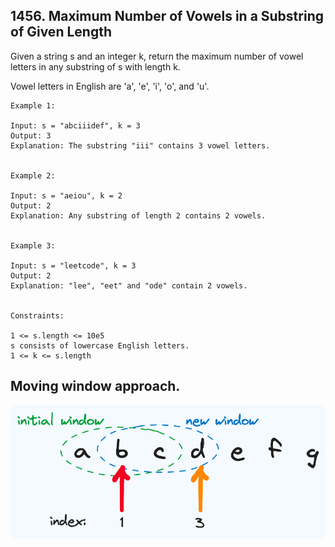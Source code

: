 ## 1456. Maximum Number of Vowels in a Substring of Given Length
Given a string s and an integer k, return the maximum number of vowel letters in any substring of s with length k.

Vowel letters in English are 'a', 'e', 'i', 'o', and 'u'.

 
```
Example 1:

Input: s = "abciiidef", k = 3
Output: 3
Explanation: The substring "iii" contains 3 vowel letters.


Example 2:

Input: s = "aeiou", k = 2
Output: 2
Explanation: Any substring of length 2 contains 2 vowels.


Example 3:

Input: s = "leetcode", k = 3
Output: 2
Explanation: "lee", "eet" and "ode" contain 2 vowels.
 

Constraints:

1 <= s.length <= 10e5
s consists of lowercase English letters.
1 <= k <= s.length
```

## Moving window approach.
![img.png](img.png)


